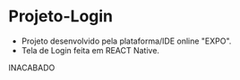 # Projeto-Login
- Projeto desenvolvido pela plataforma/IDE online "EXPO". 
- Tela de Login feita em REACT Native.

INACABADO
